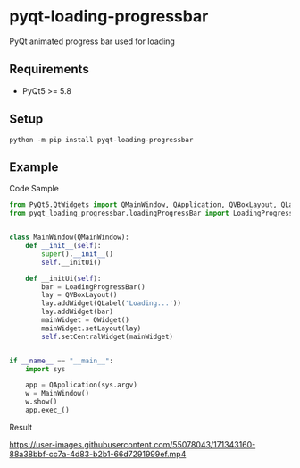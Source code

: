 # pyqt-loading-progressbar
PyQt animated progress bar used for loading

## Requirements
* PyQt5 >= 5.8

## Setup
`python -m pip install pyqt-loading-progressbar`

## Example
Code Sample
```python
from PyQt5.QtWidgets import QMainWindow, QApplication, QVBoxLayout, QLabel, QWidget
from pyqt_loading_progressbar.loadingProgressBar import LoadingProgressBar


class MainWindow(QMainWindow):
    def __init__(self):
        super().__init__()
        self.__initUi()

    def __initUi(self):
        bar = LoadingProgressBar()
        lay = QVBoxLayout()
        lay.addWidget(QLabel('Loading...'))
        lay.addWidget(bar)
        mainWidget = QWidget()
        mainWidget.setLayout(lay)
        self.setCentralWidget(mainWidget)


if __name__ == "__main__":
    import sys

    app = QApplication(sys.argv)
    w = MainWindow()
    w.show()
    app.exec_()
```

Result

https://user-images.githubusercontent.com/55078043/171343160-88a38bbf-cc7a-4d83-b2b1-66d7291999ef.mp4
